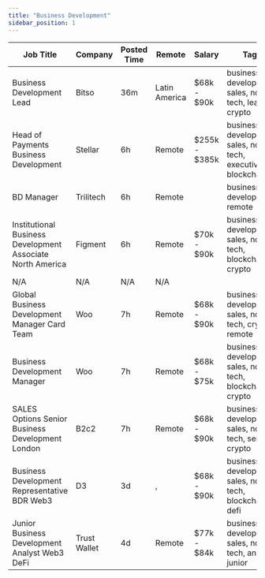 ```yaml
---
title: "Business Development"
sidebar_position: 1
---
```


| Job Title | Company | Posted Time | Remote | Salary | Tags | Apply Link |
|-----------|---------|-------------|--------|--------|------|------------|
| Business Development Lead | Bitso | 36m | Latin America | $68k - $90k | business development, sales, non tech, lead, crypto | [Apply](https://web3.career/business-development-lead-bitso/104954) |
| Head of Payments Business Development | Stellar | 6h | Remote | $255k - $385k | business development, sales, non tech, executive, blockchain | [Apply](https://web3.career/head-of-payments-business-development-stellar/97571) |
| BD Manager | Trilitech | 6h | Remote |  | business development, remote | [Apply](https://web3.career/bd-manager-trilitech/104934) |
| Institutional Business Development Associate North America | Figment | 6h | Remote | $70k - $90k | business development, sales, non tech, blockchain, crypto | [Apply](https://web3.career/institutional-business-development-associate-north-america-figment/104910) |
| N/A | N/A | N/A | N/A |  |  | [Apply](https://web3.career/metana) |
| Global Business Development Manager Card Team | Woo | 7h | Remote | $68k - $90k | business development, sales, non tech, crypto, remote | [Apply](https://web3.career/global-business-development-manager-card-team-woo/95645) |
| Business Development Manager | Woo | 7h | Remote | $68k - $75k | business development, sales, non tech, blockchain, crypto | [Apply](https://web3.career/business-development-manager-woo/95644) |
| SALES Options Senior Business Development London | B2c2 | 7h | Remote | $68k - $90k | business development, sales, non tech, senior, crypto | [Apply](https://web3.career/sales-options-senior-business-development-london-b2c2/104883) |
| Business Development Representative BDR Web3 | D3 | 3d | , | $68k - $90k | business development, sales, non tech, blockchain, defi | [Apply](https://web3.career/business-development-representative-bdr-web3-d3/104797) |
| Junior Business Development Analyst Web3 DeFi | Trust Wallet | 4d | Remote | $77k - $84k | business development, sales, non tech, analyst, junior | [Apply](https://web3.career/junior-business-development-analyst-web3-defi-trustwallet/104744) |
